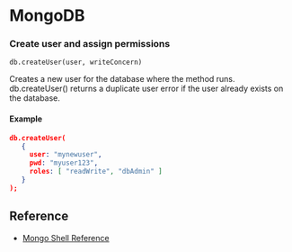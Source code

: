 # MongoDB


### Create user and assign permissions

```Shell
db.createUser(user, writeConcern)

```

Creates a new user for the database where the method runs. db.createUser() returns a duplicate user error if the user already exists on the database.


#### Example

```json
db.createUser(
   {
     user: "mynewuser",
     pwd: "myuser123",
     roles: [ "readWrite", "dbAdmin" ]
   }
);

```



## Reference

+ [Mongo Shell Reference ](https://docs.mongodb.com/manual/reference/mongo-shell/)
